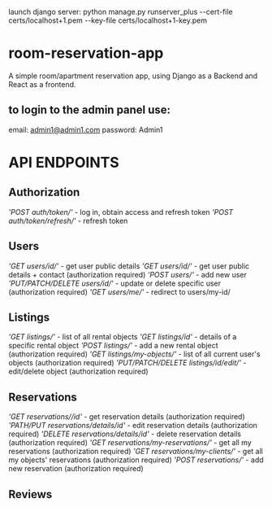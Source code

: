 launch django server: python manage.py runserver_plus --cert-file certs/localhost+1.pem --key-file certs/localhost+1-key.pem

# room-reservation-app
A simple room/apartment reservation app, using Django as a Backend and React as a frontend.

## to login to the admin panel use:
email: admin1@admin1.com
password: Admin1


# **API ENDPOINTS**

## Authorization
*'POST auth/token/'* - log in, obtain access and refresh token
*'POST auth/token/refresh/'* - refresh token 

## Users
*'GET users/id/'* - get user public details
*'GET users/id/'* - get user public details + contact (authorization required)
*'POST users/'* - add new user 
*'PUT/PATCH/DELETE users/id/'* - update or delete specific user (authorization required)
*'GET users/me/'* - redirect to users/my-id/

## Listings
*'GET listings/'* - list of all rental objects
*'GET listings/id'* - details of a specific rental object
*'POST listings/'* - add a new rental object (authorization required)
*'GET listings/my-objects/'* - list of all current user's objects (authorization required)
*'PUT/PATCH/DELETE listings/id/edit/'* - edit/delete object (authorization required)

## Reservations
*'GET reservations//id'* - get reservation details (authorization required)
*'PATH/PUT reservations/details/id'* - edit reservation details (authorization required)
*'DELETE reservations/details/id'* - delete reservation details (authorization required)
*'GET reservations/my-reservations/'* - get all my reservations (authorization required)
*'GET reservations/my-clients/'* - get all my objects' reservations (authorization required)
*'POST reservations/'* - add new reservation (authorization required)

## Reviews
